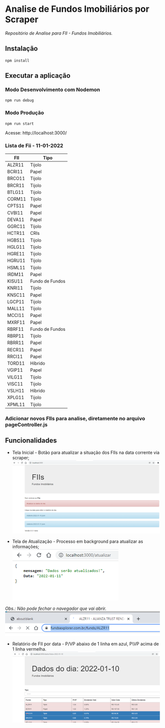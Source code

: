 # Analise de Fundos Imobiliários por Scraper
*Repositório de Analise para FII - Fundos Imobiliários.*

## Instalação

```
npm install 
```

## Executar a aplicação

### Modo Desenvolvimento com Nodemon
```
npm run debug
```

### Modo Produção
```
npm run start
```

Acesse: http://localhost:3000/

### Lista de Fii - 11-01-2022
FII | Tipo |
--- | --- |
ALZR11 | Tijolo |
BCRI11 | Papel |
BRCO11 | Tijolo |
BRCR11 | Tijolo |
BTLG11 | Tijolo |
CORM11 | Tijolo |
CPTS11 | Papel |
CVBI11 | Papel |
DEVA11 | Papel |
GGRC11 | Tijolo |
HCTR11 | CRIs |
HGBS11 | Tijolo |
HGLG11 | Tijolo |
HGRE11 | Tijolo |
HGRU11 | Tijolo |
HSML11 | Tijolo |
IRDM11 | Papel |
KISU11 | Fundo de Fundos |
KNRI11 | Tijolo |
KNSC11 | Papel |
LGCP11 | Tijolo |
MALL11 | Tijolo |
MCCI11 | Papel |
MXRF11 | Papel |
RBRF11 | Fundo de Fundos |
RBRP11 | Tijolo |
RBRR11 | Papel |
RECR11 | Papel |
RRCI11 | Papel |
TORD11 | Híbrido |
VGIP11 | Papel |
VILG11 | Tijolo |
VISC11 | Tijolo |
VSLH11 | Híbrido |
XPLG11 | Tijolo |
XPML11 | Tijolo |

### Adicionar novos FIIs para analise, diretamente no arquivo pageController.js

## Funcionalidades
- Tela Inicial - Botão para atualizar a situação dos FIIs na data corrente via scraper;  
![Tela Inicial](imagens/tela-inicial.png)

- Tela de Atualização - Processo em background para atualizar as informações;    
![Tela Atualizar](imagens/tela-atualizar.png)


*Obs.: Não pode fechar o navegador que vai abrir.*    
![Navegador aberto](imagens/navegador-aberto.png)

- Relatório de FII por data - P/VP abaixo de 1 linha em azul, P\VP acima de 1 linha vermelha.  
![Relatorio](imagens/relatorio.png)
